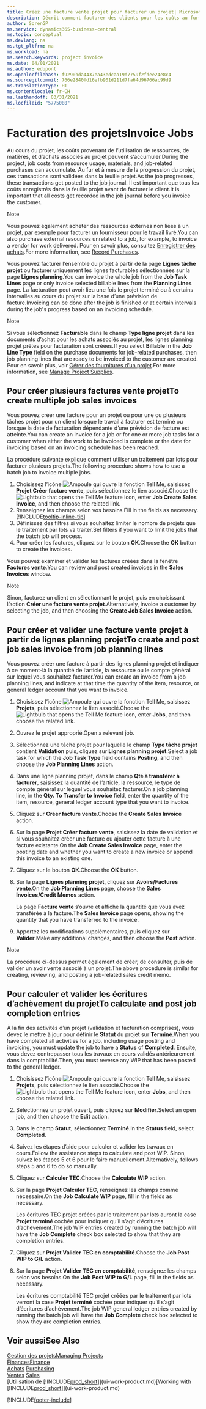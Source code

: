 ```yaml
---
title: Créez une facture vente projet pour facturer un projet| Microsoft Docs
description: Décrit comment facturer des clients pour les coûts au fur et à mesure de l’avancée du projet.
author: SorenGP
ms.service: dynamics365-business-central
ms.topic: conceptual
ms.devlang: na
ms.tgt_pltfrm: na
ms.workload: na
ms.search.keywords: project invoice
ms.date: 04/01/2021
ms.author: edupont
ms.openlocfilehash: f9290bda4437ea43edcaa19d7759f2fdee24e8c4
ms.sourcegitcommit: 766e2840fd16efb901d211d7fa64d96766ac99d9
ms.translationtype: HT
ms.contentlocale: fr-CH
ms.lasthandoff: 03/31/2021
ms.locfileid: "5775080"
---
```

# <a name="invoice-jobs"></a><span data-ttu-id="2a1e6-103">Facturation des projets</span><span class="sxs-lookup"><span data-stu-id="2a1e6-103">Invoice Jobs</span></span>
<span data-ttu-id="2a1e6-104">Au cours du projet, les coûts provenant de l’utilisation de ressources, de matières, et d’achats associés au projet peuvent s’accumuler.</span><span class="sxs-lookup"><span data-stu-id="2a1e6-104">During the project, job costs from resource usage, materials, and job-related purchases can accumulate.</span></span> <span data-ttu-id="2a1e6-105">Au fur et à mesure de la progression du projet, ces transactions sont validées dans la feuille projet.</span><span class="sxs-lookup"><span data-stu-id="2a1e6-105">As the job progresses, these transactions get posted to the job journal.</span></span> <span data-ttu-id="2a1e6-106">Il est important que tous les coûts enregistrés dans la feuille projet avant de facturer le client.</span><span class="sxs-lookup"><span data-stu-id="2a1e6-106">It is important that all costs get recorded in the job journal before you invoice the customer.</span></span>

> [!NOTE]
> <span data-ttu-id="2a1e6-107">Vous pouvez également acheter des ressources externes non liées à un projet, par exemple pour facturer un fournisseur pour le travail livré.</span><span class="sxs-lookup"><span data-stu-id="2a1e6-107">You can also purchase external resources unrelated to a job, for example, to invoice a vendor for work delivered.</span></span> <span data-ttu-id="2a1e6-108">Pour en savoir plus, consultez [Enregistrer des achats](purchasing-how-record-purchases.md).</span><span class="sxs-lookup"><span data-stu-id="2a1e6-108">For more information, see [Record Purchases](purchasing-how-record-purchases.md).</span></span>

<span data-ttu-id="2a1e6-109">Vous pouvez facturer l’ensemble du projet à partir de la page **Lignes tâche projet** ou facturer uniquement les lignes facturables sélectionnées sur la page **Lignes planning**.</span><span class="sxs-lookup"><span data-stu-id="2a1e6-109">You can invoice the whole job from the **Job Task Lines** page or only invoice selected billable lines from the **Planning Lines** page.</span></span> <span data-ttu-id="2a1e6-110">La facturation peut avoir lieu une fois le projet terminé ou à certains intervalles au cours du projet sur la base d’une prévision de facture.</span><span class="sxs-lookup"><span data-stu-id="2a1e6-110">Invoicing can be done after the job is finished or at certain intervals during the job's progress based on an invoicing schedule.</span></span>

> [!NOTE]  
> <span data-ttu-id="2a1e6-111">Si vous sélectionnez **Facturable** dans le champ **Type ligne projet** dans les documents d’achat pour les achats associés au projet, les lignes planning projet prêtes pour facturation sont créées.</span><span class="sxs-lookup"><span data-stu-id="2a1e6-111">If you select **Billable** in the **Job Line Type** field on the purchase documents for job-related purchases, then job planning lines that are ready to be invoiced to the customer are created.</span></span> <span data-ttu-id="2a1e6-112">Pour en savoir plus, voir [Gérer des fournitures d’un projet](projects-how-manage-project-supplies.md).</span><span class="sxs-lookup"><span data-stu-id="2a1e6-112">For more information, see [Manage Project Supplies](projects-how-manage-project-supplies.md).</span></span>

## <a name="to-create-multiple-job-sales-invoices"></a><span data-ttu-id="2a1e6-113">Pour créer plusieurs factures vente projet</span><span class="sxs-lookup"><span data-stu-id="2a1e6-113">To create multiple job sales invoices</span></span>
<span data-ttu-id="2a1e6-114">Vous pouvez créer une facture pour un projet ou pour une ou plusieurs tâches projet pour un client lorsque le travail à facturer est terminé ou lorsque la date de facturation dépendante d’une prévision de facture est atteinte.</span><span class="sxs-lookup"><span data-stu-id="2a1e6-114">You can create an invoice for a job or for one or more job tasks for a customer when either the work to be invoiced is complete or the date for invoicing based on an invoicing schedule has been reached.</span></span>

<span data-ttu-id="2a1e6-115">La procédure suivante explique comment utiliser un traitement par lots pour facturer plusieurs projets.</span><span class="sxs-lookup"><span data-stu-id="2a1e6-115">The following procedure shows how to use a batch job to invoice multiple jobs.</span></span>  

1. <span data-ttu-id="2a1e6-116">Choisissez l’icône ![Ampoule qui ouvre la fonction Tell Me](media/ui-search/search_small.png "Dites-moi ce que vous voulez faire"), saisissez **Projet Créer facture vente**, puis sélectionnez le lien associé.</span><span class="sxs-lookup"><span data-stu-id="2a1e6-116">Choose the ![Lightbulb that opens the Tell Me feature](media/ui-search/search_small.png "Tell me what you want to do") icon, enter **Job Create Sales Invoice**, and then choose the related link.</span></span>  
2. <span data-ttu-id="2a1e6-117">Renseignez les champs selon vos besoins.</span><span class="sxs-lookup"><span data-stu-id="2a1e6-117">Fill in the fields as necessary.</span></span> [!INCLUDE[tooltip-inline-tip](includes/tooltip-inline-tip_md.md)]
3. <span data-ttu-id="2a1e6-118">Définissez des filtres si vous souhaitez limiter le nombre de projets que le traitement par lots va traiter.</span><span class="sxs-lookup"><span data-stu-id="2a1e6-118">Set filters if you want to limit the jobs that the batch job will process.</span></span>
4. <span data-ttu-id="2a1e6-119">Pour créer les factures, cliquez sur le bouton **OK**.</span><span class="sxs-lookup"><span data-stu-id="2a1e6-119">Choose the **OK** button to create the invoices.</span></span>  

<span data-ttu-id="2a1e6-120">Vous pouvez examiner et valider les factures créées dans la fenêtre **Factures vente**.</span><span class="sxs-lookup"><span data-stu-id="2a1e6-120">You can review and post created invoices in the **Sales Invoices** window.</span></span>

> [!NOTE]
> <span data-ttu-id="2a1e6-121">Sinon, facturez un client en sélectionnant le projet, puis en choisissant l’action **Créer une facture vente projet**.</span><span class="sxs-lookup"><span data-stu-id="2a1e6-121">Alternatively, invoice a customer by selecting the job, and then choosing the **Create Job Sales Invoice** action.</span></span> 

## <a name="to-create-and-post-job-sales-invoice-from-job-planning-lines"></a><span data-ttu-id="2a1e6-122">Pour créer et valider une facture vente projet à partir de lignes planning projet</span><span class="sxs-lookup"><span data-stu-id="2a1e6-122">To create and post job sales invoice from job planning lines</span></span>
<span data-ttu-id="2a1e6-123">Vous pouvez créer une facture à partir des lignes planning projet et indiquer à ce moment-là la quantité de l’article, la ressource ou le compte général sur lequel vous souhaitez facturer.</span><span class="sxs-lookup"><span data-stu-id="2a1e6-123">You can create an invoice from a job planning lines, and indicate at that time the quantity of the item, resource, or general ledger account that you want to invoice.</span></span>

1. <span data-ttu-id="2a1e6-124">Choisissez l’icône ![Ampoule qui ouvre la fonction Tell Me](media/ui-search/search_small.png "Dites-moi ce que vous voulez faire"), saisissez **Projets**, puis sélectionnez le lien associé.</span><span class="sxs-lookup"><span data-stu-id="2a1e6-124">Choose the ![Lightbulb that opens the Tell Me feature](media/ui-search/search_small.png "Tell me what you want to do") icon, enter **Jobs**, and then choose the related link.</span></span>
2. <span data-ttu-id="2a1e6-125">Ouvrez le projet approprié.</span><span class="sxs-lookup"><span data-stu-id="2a1e6-125">Open a relevant job.</span></span>
3. <span data-ttu-id="2a1e6-126">Sélectionnez une tâche projet pour laquelle le champ **Type tâche projet** contient **Validation** puis, cliquez sur **Lignes planning projet**.</span><span class="sxs-lookup"><span data-stu-id="2a1e6-126">Select a job task for which the **Job Task Type** field contains **Posting**, and then choose the **Job Planning Lines** action.</span></span>  
4. <span data-ttu-id="2a1e6-127">Dans une ligne planning projet, dans le champ **Qté à transférer à facturer**, saisissez la quantité de l’article, la ressource, le type de compte général sur lequel vous souhaitez facturer.</span><span class="sxs-lookup"><span data-stu-id="2a1e6-127">On a job planning line, in the **Qty. To Transfer to Invoice** field, enter the quantity of the item, resource, general ledger account type that you want to invoice.</span></span>  
5. <span data-ttu-id="2a1e6-128">Cliquez sur **Créer facture vente**.</span><span class="sxs-lookup"><span data-stu-id="2a1e6-128">Choose the **Create Sales Invoice** action.</span></span>
6. <span data-ttu-id="2a1e6-129">Sur la page **Projet Créer facture vente**, saisissez la date de validation et si vous souhaitez créer une facture ou ajouter cette facture à une facture existante.</span><span class="sxs-lookup"><span data-stu-id="2a1e6-129">On the **Job Create Sales Invoice** page, enter the posting date and whether you want to create a new invoice or append this invoice to an existing one.</span></span>
7. <span data-ttu-id="2a1e6-130">Cliquez sur le bouton **OK**.</span><span class="sxs-lookup"><span data-stu-id="2a1e6-130">Choose the **OK** button.</span></span>  
8. <span data-ttu-id="2a1e6-131">Sur la page **Lignes planning projet**, cliquez sur **Avoirs/Factures vente**.</span><span class="sxs-lookup"><span data-stu-id="2a1e6-131">On the **Job Planning Lines** page, choose the **Sales Invoices/Credit Memos** action.</span></span>

    <span data-ttu-id="2a1e6-132">La page **Facture vente** s’ouvre et affiche la quantité que vous avez transférée à la facture.</span><span class="sxs-lookup"><span data-stu-id="2a1e6-132">The **Sales Invoice** page opens, showing the quantity that you have transferred to the invoice.</span></span>
9. <span data-ttu-id="2a1e6-133">Apportez les modifications supplémentaires, puis cliquez sur **Valider**.</span><span class="sxs-lookup"><span data-stu-id="2a1e6-133">Make any additional changes, and then choose the **Post** action.</span></span>

> [!NOTE]  
>   <span data-ttu-id="2a1e6-134">La procédure ci-dessus permet également de créer, de consulter, puis de valider un avoir vente associé à un projet.</span><span class="sxs-lookup"><span data-stu-id="2a1e6-134">The above procedure is similar for creating, reviewing, and posting a job-related sales credit memo.</span></span>

## <a name="to-calculate-and-post-job-completion-entries"></a><span data-ttu-id="2a1e6-135">Pour calculer et valider les écritures d’achèvement du projet</span><span class="sxs-lookup"><span data-stu-id="2a1e6-135">To calculate and post job completion entries</span></span>
<span data-ttu-id="2a1e6-136">À la fin des activités d’un projet (validation et facturation comprises), vous devez le mettre à jour pour définir le **Statut** du projet sur **Terminé**.</span><span class="sxs-lookup"><span data-stu-id="2a1e6-136">When you have completed all activities for a job, including usage posting and invoicing, you must update the job to have a **Status** of **Completed**.</span></span> <span data-ttu-id="2a1e6-137">Ensuite, vous devez contrepasser tous les travaux en cours validés antérieurement dans la comptabilité.</span><span class="sxs-lookup"><span data-stu-id="2a1e6-137">Then, you must reverse any WIP that has been posted to the general ledger.</span></span>

1. <span data-ttu-id="2a1e6-138">Choisissez l’icône ![Ampoule qui ouvre la fonction Tell Me](media/ui-search/search_small.png "Dites-moi ce que vous voulez faire"), saisissez **Projets**, puis sélectionnez le lien associé.</span><span class="sxs-lookup"><span data-stu-id="2a1e6-138">Choose the ![Lightbulb that opens the Tell Me feature](media/ui-search/search_small.png "Tell me what you want to do") icon, enter **Jobs**, and then choose the related link.</span></span>  
2. <span data-ttu-id="2a1e6-139">Sélectionnez un projet ouvert, puis cliquez sur **Modifier**.</span><span class="sxs-lookup"><span data-stu-id="2a1e6-139">Select an open job, and then choose the **Edit** action.</span></span>
3. <span data-ttu-id="2a1e6-140">Dans le champ **Statut**, sélectionnez **Terminé**.</span><span class="sxs-lookup"><span data-stu-id="2a1e6-140">In the **Status** field, select **Completed**.</span></span>
4. <span data-ttu-id="2a1e6-141">Suivez les étapes d’aide pour calculer et valider les travaux en cours.</span><span class="sxs-lookup"><span data-stu-id="2a1e6-141">Follow the assistance steps to calculate and post WIP.</span></span> <span data-ttu-id="2a1e6-142">Sinon, suivez les étapes 5 et 6 pour le faire manuellement.</span><span class="sxs-lookup"><span data-stu-id="2a1e6-142">Alternatively, follows steps 5 and 6 to do so manually.</span></span>  
5. <span data-ttu-id="2a1e6-143">Cliquez sur **Calculer TEC**.</span><span class="sxs-lookup"><span data-stu-id="2a1e6-143">Choose the **Calculate WIP** action.</span></span>
6. <span data-ttu-id="2a1e6-144">Sur la page **Projet Calculer TEC**, renseignez les champs comme nécessaire.</span><span class="sxs-lookup"><span data-stu-id="2a1e6-144">On the **Job Calculate WIP** page, fill in the fields as necessary.</span></span>  

     <span data-ttu-id="2a1e6-145">Les écritures TEC projet créées par le traitement par lots auront la case **Projet terminé** cochée pour indiquer qu’il s’agit d’écritures d’achèvement.</span><span class="sxs-lookup"><span data-stu-id="2a1e6-145">The job WIP entries created by running the batch job will have the **Job Complete** check box selected to show that they are completion entries.</span></span>  
7. <span data-ttu-id="2a1e6-146">Cliquez sur **Projet Valider TEC en comptabilité**.</span><span class="sxs-lookup"><span data-stu-id="2a1e6-146">Choose the **Job Post WIP to G/L** action.</span></span>
8. <span data-ttu-id="2a1e6-147">Sur la page **Projet Valider TEC en comptabilité**, renseignez les champs selon vos besoins.</span><span class="sxs-lookup"><span data-stu-id="2a1e6-147">On the **Job Post WIP to G/L** page, fill in the fields as necessary.</span></span>  

     <span data-ttu-id="2a1e6-148">Les écritures comptabilité TEC projet créées par le traitement par lots verront la case **Projet terminé** cochée pour indiquer qu’il s’agit d’écritures d’achèvement.</span><span class="sxs-lookup"><span data-stu-id="2a1e6-148">The job WIP general ledger entries created by running the batch job will have the **Job Complete** check box selected to show they are completion entries.</span></span>

## <a name="see-also"></a><span data-ttu-id="2a1e6-149">Voir aussi</span><span class="sxs-lookup"><span data-stu-id="2a1e6-149">See Also</span></span>
[<span data-ttu-id="2a1e6-150">Gestion des projets</span><span class="sxs-lookup"><span data-stu-id="2a1e6-150">Managing Projects</span></span>](projects-manage-projects.md)  
[<span data-ttu-id="2a1e6-151">Finances</span><span class="sxs-lookup"><span data-stu-id="2a1e6-151">Finance</span></span>](finance.md)  
<span data-ttu-id="2a1e6-152">[Achats](purchasing-manage-purchasing.md)       </span><span class="sxs-lookup"><span data-stu-id="2a1e6-152">[Purchasing](purchasing-manage-purchasing.md)       </span></span>  
<span data-ttu-id="2a1e6-153">[Ventes](sales-manage-sales.md)    </span><span class="sxs-lookup"><span data-stu-id="2a1e6-153">[Sales](sales-manage-sales.md)    </span></span>  
<span data-ttu-id="2a1e6-154">[Utilisation de [!INCLUDE[prod_short](includes/prod_short.md)]](ui-work-product.md)</span><span class="sxs-lookup"><span data-stu-id="2a1e6-154">[Working with [!INCLUDE[prod_short](includes/prod_short.md)]](ui-work-product.md)</span></span>  


[!INCLUDE[footer-include](includes/footer-banner.md)]